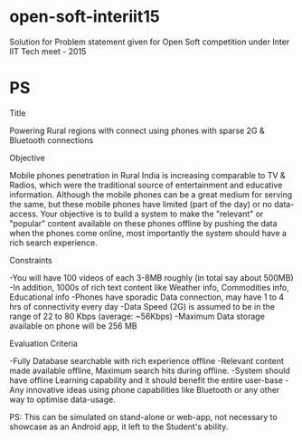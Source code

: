 # open-soft-interiit15
Solution for Problem statement given for Open Soft competition under Inter IIT Tech meet - 2015

PS
==
Title

Powering Rural regions with connect using phones with sparse 2G & Bluetooth connections


Objective

Mobile phones penetration in Rural India is increasing comparable to TV & Radios, which were the traditional source of entertainment and educative information. Although the mobile phones can be a great medium for serving the same, but these mobile phones have limited (part of the day) or no data-access. Your objective is to build a system to make the "relevant" or "popular" content available on these phones offline by pushing the data when the phones come online, most importantly the system should have a rich search experience.


Constraints

-You will have 100 videos of each 3-8MB roughly (in total say about 500MB)
-In addition, 1000s of rich text content like Weather info, Commodities info, Educational info
-Phones have sporadic Data connection, may have 1 to 4 hrs of connectivity every day
-Data Speed (2G) is assumed to be in the range of 22 to 80 Kbps (average: ~56Kbps)
-Maximum Data storage available on phone will be 256 MB


Evaluation Criteria

-Fully Database searchable with rich experience offline
-Relevant content made available offline, Maximum search hits during offline.
-System should have offline Learning capability and it should benefit the entire user-base
-Any innovative ideas using phone capabilities like Bluetooth or any other way to optimise data-usage.

PS: This can be simulated on stand-alone or web-app, not necessary to showcase as an Android app, it left to the Student's ability.
